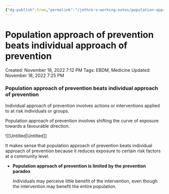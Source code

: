 ```yaml
---
{"dg-publish":true,"permalink":"/jethro-s-working-notes/population-approach-of-prevention-beats-individual/","dgPassFrontmatter":true}
---
```



# Population approach of prevention beats individual approach of prevention

Created: November 18, 2022 7:12 PM
Tags: EBDM, Medicine
Updated: November 18, 2022 7:25 PM

### Population approach of prevention beats individual approach of prevention

Individual approach of prevention involves actions or interventions applied to at risk individuals or groups.

Population approach of prevention involves shifting the curve of exposure towards a favourable direction.

![[Untitled\|Untitled]]

It makes sense that population approach of prevention beats individual approach of prevention because it reduces exposure to certain risk factors at a community level.

- ****Population approach of prevention is limited by the prevention paradox****
    
    Individuals may perceive little benefit of the intervention, even though the intervention may benefit the entire population.